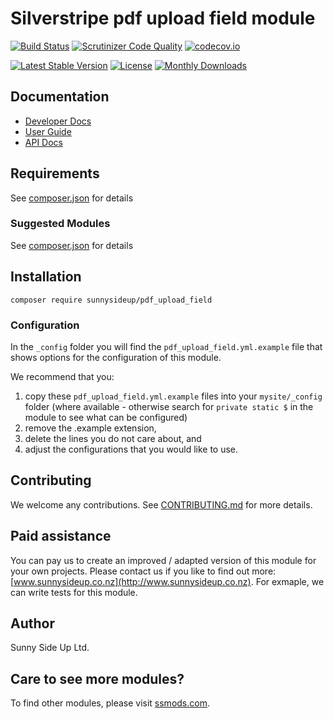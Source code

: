# Silverstripe pdf upload field module
[![Build Status](https://travis-ci.org/sunnysideup/silverstripe-pdf_upload_field.svg?branch=master)](https://travis-ci.org/sunnysideup/silverstripe-pdf_upload_field)
[![Scrutinizer Code Quality](https://scrutinizer-ci.com/g/sunnysideup/silverstripe-pdf_upload_field/badges/quality-score.png?b=master)](https://scrutinizer-ci.com/g/sunnysideup/silverstripe-pdf_upload_field/?branch=master)
[![codecov.io](https://codecov.io/github/sunnysideup/silverstripe-pdf_upload_field/coverage.svg?branch=master)](https://codecov.io/github/sunnysideup/silverstripe-pdf_upload_field?branch=master)

[![Latest Stable Version](https://poser.pugx.org/sunnysideup/pdf_upload_field/version)](https://packagist.org/packages/sunnysideup/pdf_upload_field)
[![License](https://poser.pugx.org/sunnysideup/pdf_upload_field/license)](https://packagist.org/packages/sunnysideup/pdf_upload_field)
[![Monthly Downloads](https://poser.pugx.org/sunnysideup/pdf_upload_field/d/monthly)](https://packagist.org/packages/sunnysideup/pdf_upload_field)


## Documentation



 * [Developer Docs](docs/en/INDEX.md)
 * [User Guide](docs/en/userguide.md)
 * [API Docs](http://docs.ssmods.com/sunnysideup/pdf_upload_field/classes.xhtml)


## Requirements



See [composer.json](composer.json) for details


### Suggested Modules



See [composer.json](composer.json) for details


## Installation


```
composer require sunnysideup/pdf_upload_field
```

### Configuration



In the `_config` folder you will find the `pdf_upload_field.yml.example`
file that shows options for the configuration of this module.

We recommend that you:

  1. copy these `pdf_upload_field.yml.example` files into your
`mysite/_config` folder (where available - otherwise search for `private static $` in the module to see what can be configured)
  2. remove the .example extension,
  3. delete the lines you do not care about, and
  4. adjust the configurations that you would like to use.


## Contributing



We welcome any contributions. See [CONTRIBUTING.md](CONTRIBUTING.md) for more details.

## Paid assistance



You can pay us to create an improved / adapted version of this module for your own projects.  Please contact us if you like to find out more: [www.sunnysideup.co.nz](http://www.sunnysideup.co.nz).  For exmaple, we can write tests for this module.  

## Author



Sunny Side Up Ltd.


## Care to see more modules?

To find other modules, please visit [ssmods.com](http://ssmods.com/).
